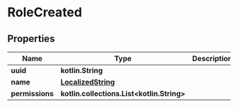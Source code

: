 
# RoleCreated

## Properties
Name | Type | Description | Notes
------------ | ------------- | ------------- | -------------
**uuid** | **kotlin.String** |  | 
**name** | [**LocalizedString**](LocalizedString.md) |  | 
**permissions** | **kotlin.collections.List&lt;kotlin.String&gt;** |  | 



